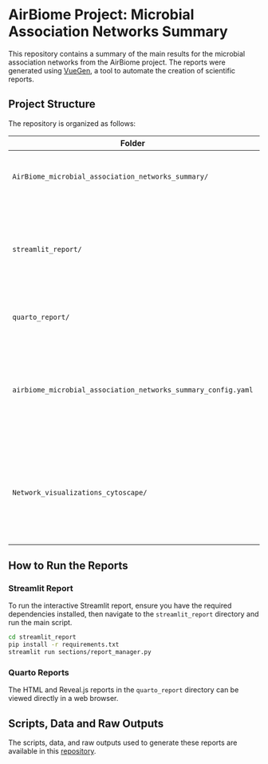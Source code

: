 # AirBiome Project: Microbial Association Networks Summary

This repository contains a summary of the main results for the microbial association networks from the AirBiome project. The reports 
were generated using [VueGen](https://github.com/Multiomics-Analytics-Group/vuegen), a tool to automate the creation of scientific reports.

## Project Structure

The repository is organized as follows:

| Folder | Description |
|---|---|
| `AirBiome_microbial_association_networks_summary/` | Contains all the data and raw outputs from the analysis. |
| `streamlit_report/` | Contains the scripts for a Streamlit report. This interactive report allows for dynamic exploration of the output. |
| `quarto_report/` | Includes HTML and Reveal.js reports. |
| `airbiome_microbial_association_networks_summary_config.yaml` | Configuration file for the VueGen report generation, which can be extended with additional information. |
| `Network_visualizations_cytoscape/` | Holds Cytoscape session files for detailed network visualizations of adjacency and association networks. |

## How to Run the Reports

### Streamlit Report

To run the interactive Streamlit report, ensure you have the required dependencies installed, then navigate to the `streamlit_report` directory and run the main script.

```bash
cd streamlit_report
pip install -r requirements.txt
streamlit run sections/report_manager.py
```

### Quarto Reports

The HTML and Reveal.js reports in the `quarto_report` directory can be viewed directly in a web browser.

## Scripts, Data and Raw Outputs

The scripts, data, and raw outputs used to generate these reports are available in this [repository](https://github.com/Multiomics-Analytics-Group/airbiome).


